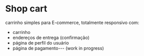 # Shop cart

carrinho simples para E-commerce, totalmente responsivo com:
* carrinho
* endereços de entrega (confirmação)
* página de perfil do usuário
* página de pagamento--- (work in progress)
